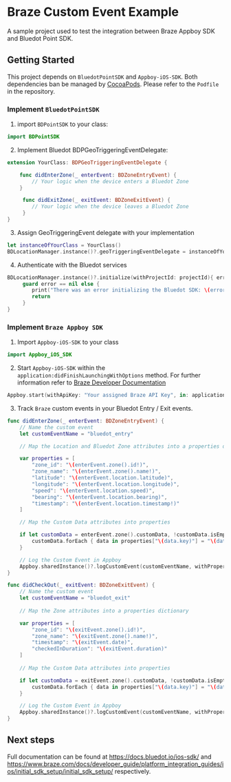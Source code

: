 # Braze Custom Event Example

A sample project used to test the integration between Braze Appboy SDK and Bluedot Point SDK.
## Getting Started

This project depends on `BluedotPointSDK` and `Appboy-iOS-SDK`. Both dependencies ban be managed by [CocoaPods](https://cocoapods.org/). Please refer to the `Podfile` in the repository.

### Implement `BluedotPointSDK`

1. import `BDPointSDK` to your class:

```swift
import BDPointSDK
```

2. Implement Bluedot BDPGeoTriggeringEventDelegate:

```swift
extension YourClass: BDPGeoTriggeringEventDelegate {

    func didEnterZone(_ enterEvent: BDZoneEntryEvent) {
        // Your logic when the device enters a Bluedot Zone
    }

     func didExitZone(_ exitEvent: BDZoneExitEvent) {
        // Your logic when the device leaves a Bluedot Zone
     }
}
```

3. Assign GeoTriggeringEvent delegate with your implementation

```swift
let instanceOfYourClass = YourClass()
BDLocationManager.instance()?.geoTriggeringEventDelegate = instanceOfYourClass
```

4. Authenticate with the Bluedot services

```swift
BDLocationManager.instance()?.initialize(withProjectId: projectId){ error in
     guard error == nil else {
        print("There was an error initializing the Bluedot SDK: \(error.localizedDescription)")
        return
     }
}
```

### Implement `Braze Appboy SDK`

1. Import `Appboy-iOS-SDK` to your class

```swift
import Appboy_iOS_SDK
```

2. Start `Appboy-iOS-SDK` within the `application:didFinishLaunchingWithOptions` method. 
For further information refer to [Braze Developer Documentation](https://www.braze.com/docs/developer_guide/platform_integration_guides/ios/initial_sdk_setup/initial_sdk_setup/)

```swift
Appboy.start(withApiKey: "Your assigned Braze API Key", in: application, withLaunchOptions: launchOptions)
```

3. Track `Braze` custom events in your Bluedot Entry / Exit events.

```swift
func didEnterZone(_ enterEvent: BDZoneEntryEvent) {
    // Name the custom event 
    let customEventName = "bluedot_entry"

    // Map the Location and Bluedot Zone attributes into a properties dictionary

    var properties = [
        "zone_id": "\(enterEvent.zone().id!)",
        "zone_name": "\(enterEvent.zone().name!)",
        "latitude": "\(enterEvent.location.latitude)",
        "longitude": "\(enterEvent.location.longitude)",
        "speed": "\(enterEvent.location.speed)",
        "bearing": "\(enterEvent.location.bearing)",
        "timestamp": "\(enterEvent.location.timestamp!)"
    ]

    // Map the Custom Data attributes into properties

    if let customData = enterEvent.zone().customData, !customData.isEmpty {
        customData.forEach { data in properties["\(data.key)"] = "\(data.value)"}
    }

    // Log the Custom Event in Appboy
    Appboy.sharedInstance()?.logCustomEvent(customEventName, withProperties: properties )
}

func didCheckOut(_ exitEvent: BDZoneExitEvent) {
    // Name the custom event
    let customEventName = "bluedot_exit"
 
    // Map the Zone attributes into a properties dictionary

    var properties = [
        "zone_id": "\(exitEvent.zone().id!)",
        "zone_name": "\(exitEvent.zone().name!)",
        "timestamp": "\(exitEvent.date)",
        "checkedInDuration": "\(exitEvent.duration)"
    ]
 
    // Map the Custom Data attributes into properties

    if let customData = exitEvent.zone().customData, !customData.isEmpty {
        customData.forEach { data in properties["\(data.key)"] = "\(data.value)"}
    }

    // Log the Custom Event in Appboy
    Appboy.sharedInstance()?.logCustomEvent(customEventName, withProperties: properties );
}
```

## Next steps
Full documentation can be found at https://docs.bluedot.io/ios-sdk/ and https://www.braze.com/docs/developer_guide/platform_integration_guides/ios/initial_sdk_setup/initial_sdk_setup/ respectively.
